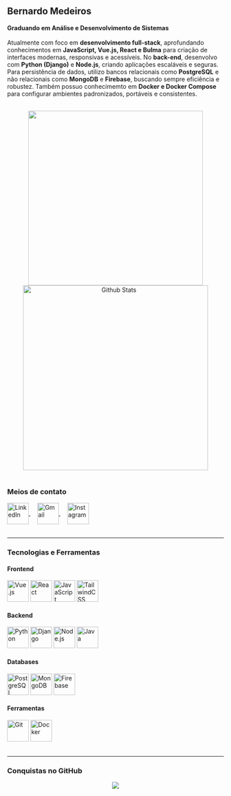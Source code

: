 ## Bernardo Medeiros

<p align="left">
  <strong>Graduando em Análise e Desenvolvimento de Sistemas</strong><br><br>
  Atualmente com foco em <strong>desenvolvimento full-stack</strong>, aprofundando conhecimentos em 
  <strong>JavaScript, Vue.js, React e Bulma</strong> para criação de interfaces modernas, responsivas e acessíveis. 
  No <strong>back-end</strong>, desenvolvo com <strong>Python (Django)</strong> e <strong>Node.js</strong>, criando 
  aplicações escaláveis e seguras.  
  Para persistência de dados, utilizo bancos relacionais como <strong>PostgreSQL</strong> e não relacionais como 
  <strong>MongoDB</strong> e <strong>Firebase</strong>, buscando sempre eficiência e robustez.  
  Também possuo conhecimemto em <strong>Docker e Docker Compose</strong> para configurar ambientes padronizados, portáveis e consistentes.
</p>

<br>

<div align="center">
  <img src="https://github-readme-stats.vercel.app/api?username=bernardommedeiros&theme=transparent&show_icons=true&hide_border=false&count_private=true" width="406" />
  <img src="https://github-readme-streak-stats.herokuapp.com/?user=bernardommedeiros&theme=transparent&hide_border=false" alt="Github Stats" width="430" />
</div>

<br>

### Meios de contato

<div align="left">
  <a href="https://www.linkedin.com/in/bernardomouramedeiros/" target="_blank">
    <img align="center" src="https://img.shields.io/badge/LinkedIn-0A66C2?style=flat&logo=linkedin&logoColor=white" height="50" alt="LinkedIn" />
  </a>
  <img width="12" />
  <a href="mailto:bernardomoura.profissional@outlook.com" target="_blank">
    <img align="center" src="https://img.shields.io/badge/Gmail-EA4335?style=flat&logo=gmail&logoColor=white" height="50" alt="Gmail" />
  </a>
  <img width="12" />
  <a href="https://www.instagram.com/bernardomm_/" target="_blank">
    <img align="center" src="https://img.shields.io/badge/Instagram-E4405F?style=flat&logo=instagram&logoColor=white" height="50" alt="Instagram" />
  </a>
</div>

<br>

---

### Tecnologias e Ferramentas

#### Frontend
<div align="left">
  <img src="https://cdn.jsdelivr.net/gh/devicons/devicon/icons/vuejs/vuejs-original.svg" height="50" alt="Vue.js" />
  <img src="https://cdn.jsdelivr.net/gh/devicons/devicon/icons/react/react-original.svg" height="50" alt="React" />
  <img src="https://cdn.jsdelivr.net/gh/devicons/devicon/icons/javascript/javascript-plain.svg" height="50" alt="JavaScript" />
  <img src="https://cdn.simpleicons.org/tailwindcss/06B6D4" height="50" alt="TailwindCSS" />
</div>

#### Backend
<div align="left">
  <img src="https://cdn.jsdelivr.net/gh/devicons/devicon/icons/python/python-original.svg" height="50" alt="Python" />
  <img src="https://cdn.jsdelivr.net/gh/devicons/devicon/icons/django/django-plain.svg" height="50" alt="Django" />
  <img src="https://cdn.simpleicons.org/node.js/339933" height="50" alt="Node.js" />
  <img src="https://cdn.jsdelivr.net/gh/devicons/devicon/icons/java/java-original.svg" height="50" alt="Java" />
</div>

#### Databases
<div align="left">
  <img src="https://cdn.jsdelivr.net/gh/devicons/devicon/icons/postgresql/postgresql-original.svg" height="50" alt="PostgreSQL" />
  <img src="https://cdn.jsdelivr.net/gh/devicons/devicon/icons/mongodb/mongodb-original.svg" height="50" alt="MongoDB" />
  <img src="https://cdn.jsdelivr.net/gh/devicons/devicon/icons/firebase/firebase-plain.svg" height="50" alt="Firebase" />
</div>

#### Ferramentas
<div align="left">
  <img src="https://cdn.jsdelivr.net/gh/devicons/devicon/icons/git/git-original.svg" height="50" alt="Git" />
  <img src="https://cdn.jsdelivr.net/gh/devicons/devicon/icons/docker/docker-original.svg" height="50" alt="Docker" />
</div>

</div>

<br>

---

### Conquistas no GitHub
<p align="center">
  <a href="https://github.com/ryo-ma/github-profile-trophy" title="Repositório de troféus">
    <img src="https://github-profile-trophy.vercel.app/?username=bernardommedeiros&theme=darkhub&no-frame=true&no-bg=true&column=-1" />
  </a>
</p>
